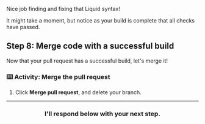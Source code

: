 Nice job finding and fixing that Liquid syntax!

It might take a moment, but notice as your build is complete that all checks have passed.

## Step 8: Merge code with a successful build

Now that your pull request has a successful build, let's merge it!

### :keyboard: Activity: Merge the pull request

1. Click **Merge pull request**, and delete your branch.

<hr>
<h3 align="center">I'll respond below with your next step.</h3>
